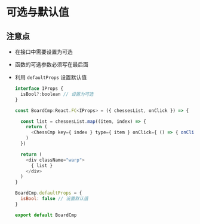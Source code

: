 # 可选与默认值

## 注意点

+ 在接口中需要设置为可选

+ 函数的可选参数必须写在最后面

+ 利用 `defaultProps` 设置默认值

    ```js
    interface IProps {
      isBool?:boolean // 设置为可选
    }

    const BoardCmp:React.FC<IProps> = ({ chessesList, onClick }) => {

      const list = chessesList.map((item, index) => {
        return (
          <ChessCmp key={ index } type={ item } onClick={ () => { onClick(item, index) } } />
        )
      })

      return (
        <div className="warp">
          { list }
        </div>
      )
    }

    BoardCmp.defaultProps = {
      isBool: false // 设置默认值
    }

    export default BoardCmp
    ```
